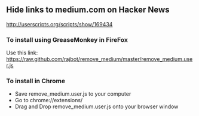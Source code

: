 ## Hide links to medium.com on Hacker News
http://userscripts.org/scripts/show/169434

### To install using GreaseMonkey in FireFox
Use this link: https://raw.github.com/rajbot/remove_medium/master/remove_medium.user.js

### To install in Chrome
* Save remove_medium.user.js to your computer
* Go to chrome://extensions/
* Drag and Drop remove_medium.user.js onto your browser window
